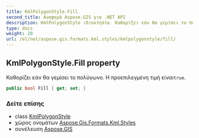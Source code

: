 ```yaml
---
title: KmlPolygonStyle.Fill
second_title: Αναφορά Aspose.GIS για .NET API
description: KmlPolygonStyle ιδιοκτησία. Καθορίζει εάν θα γεμίσει το πολύγωνο. Η προεπιλεγμένη τιμή είναιtrue.
type: docs
weight: 20
url: /el/net/aspose.gis.formats.kml.styles/kmlpolygonstyle/fill/
---
```

## KmlPolygonStyle.Fill property

Καθορίζει εάν θα γεμίσει το πολύγωνο. Η προεπιλεγμένη τιμή είναι`true`.

```csharp
public bool Fill { get; set; }
```

### Δείτε επίσης

* class [KmlPolygonStyle](../)
* χώρος ονομάτων [Aspose.Gis.Formats.Kml.Styles](../../kmlpolygonstyle/)
* συνέλευση [Aspose.GIS](../../../)


